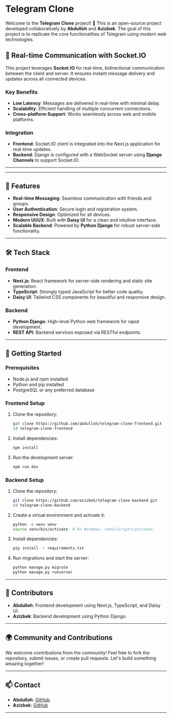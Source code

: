 # Telegram Clone

Welcome to the **Telegram Clone** project! 🚀 This is an open-source project developed collaboratively by **Abdulloh** and **Azizbek**. The goal of this project is to replicate the core functionalities of Telegram using modern web technologies.
## 🔌 Real-time Communication with Socket.IO

This project leverages **Socket.IO** for real-time, bidirectional communication between the client and server. It ensures instant message delivery and updates across all connected devices.

### Key Benefits
- **Low Latency**: Messages are delivered in real-time with minimal delay.
- **Scalability**: Efficient handling of multiple concurrent connections.
- **Cross-platform Support**: Works seamlessly across web and mobile platforms.

### Integration
- **Frontend**: Socket.IO client is integrated into the Next.js application for real-time updates.
- **Backend**: Django is configured with a WebSocket server using **Django Channels** to support Socket.IO.

---
---

## 🌟 Features

- **Real-time Messaging**: Seamless communication with friends and groups.
- **User Authentication**: Secure login and registration system.
- **Responsive Design**: Optimized for all devices.
- **Modern UI/UX**: Built with **Daisy UI** for a clean and intuitive interface.
- **Scalable Backend**: Powered by **Python Django** for robust server-side functionality.

---

## 🛠️ Tech Stack

### Frontend
- **Next.js**: React framework for server-side rendering and static site generation.
- **TypeScript**: Strongly typed JavaScript for better code quality.
- **Daisy UI**: Tailwind CSS components for beautiful and responsive design.

### Backend
- **Python Django**: High-level Python web framework for rapid development.
- **REST API**: Backend services exposed via RESTful endpoints.

---

## 🚀 Getting Started

### Prerequisites
- Node.js and npm installed
- Python and pip installed
- PostgreSQL or any preferred database

### Frontend Setup
1. Clone the repository:
    ```bash
    git clone https://github.com/abdulloh/telegram-clone-frontend.git
    cd telegram-clone-frontend
    ```
2. Install dependencies:
    ```bash
    npm install
    ```
3. Run the development server:
    ```bash
    npm run dev
    ```

### Backend Setup
1. Clone the repository:
    ```bash
    git clone https://github.com/azizbek/telegram-clone-backend.git
    cd telegram-clone-backend
    ```
2. Create a virtual environment and activate it:
    ```bash
    python -m venv venv
    source venv/bin/activate  # On Windows: venv\Scripts\activate
    ```
3. Install dependencies:
    ```bash
    pip install -r requirements.txt
    ```
4. Run migrations and start the server:
    ```bash
    python manage.py migrate
    python manage.py runserver
    ```

---

## 🤝 Contributors

- **Abdulloh**: Frontend development using Next.js, TypeScript, and Daisy UI.
- **Azizbek**: Backend development using Python Django.

---

## 🌍 Community and Contributions

We welcome contributions from the community! Feel free to fork the repository, submit issues, or create pull requests. Let's build something amazing together!

---

## 📫 Contact

- **Abdulloh**: [GitHub](https://github.com/abdulloh)
- **Azizbek**: [GitHub](https://github.com/azizbek)

---
